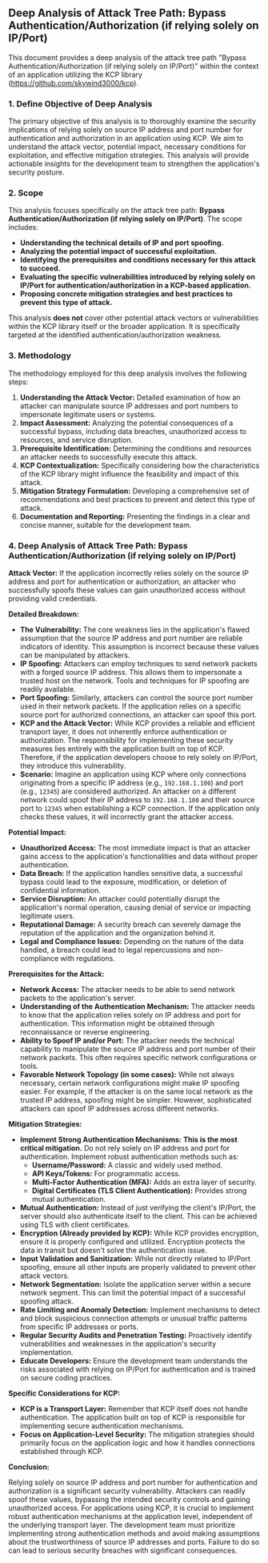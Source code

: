 ## Deep Analysis of Attack Tree Path: Bypass Authentication/Authorization (if relying solely on IP/Port)

This document provides a deep analysis of the attack tree path "Bypass Authentication/Authorization (if relying solely on IP/Port)" within the context of an application utilizing the KCP library (https://github.com/skywind3000/kcp).

### 1. Define Objective of Deep Analysis

The primary objective of this analysis is to thoroughly examine the security implications of relying solely on source IP address and port number for authentication and authorization in an application using KCP. We aim to understand the attack vector, potential impact, necessary conditions for exploitation, and effective mitigation strategies. This analysis will provide actionable insights for the development team to strengthen the application's security posture.

### 2. Scope

This analysis focuses specifically on the attack tree path: **Bypass Authentication/Authorization (if relying solely on IP/Port)**. The scope includes:

* **Understanding the technical details of IP and port spoofing.**
* **Analyzing the potential impact of successful exploitation.**
* **Identifying the prerequisites and conditions necessary for this attack to succeed.**
* **Evaluating the specific vulnerabilities introduced by relying solely on IP/Port for authentication/authorization in a KCP-based application.**
* **Proposing concrete mitigation strategies and best practices to prevent this type of attack.**

This analysis **does not** cover other potential attack vectors or vulnerabilities within the KCP library itself or the broader application. It is specifically targeted at the identified authentication/authorization weakness.

### 3. Methodology

The methodology employed for this deep analysis involves the following steps:

1. **Understanding the Attack Vector:**  Detailed examination of how an attacker can manipulate source IP addresses and port numbers to impersonate legitimate users or systems.
2. **Impact Assessment:**  Analyzing the potential consequences of a successful bypass, including data breaches, unauthorized access to resources, and service disruption.
3. **Prerequisite Identification:**  Determining the conditions and resources an attacker needs to successfully execute this attack.
4. **KCP Contextualization:**  Specifically considering how the characteristics of the KCP library might influence the feasibility and impact of this attack.
5. **Mitigation Strategy Formulation:**  Developing a comprehensive set of recommendations and best practices to prevent and detect this type of attack.
6. **Documentation and Reporting:**  Presenting the findings in a clear and concise manner, suitable for the development team.

### 4. Deep Analysis of Attack Tree Path: Bypass Authentication/Authorization (if relying solely on IP/Port)

**Attack Vector:** If the application incorrectly relies solely on the source IP address and port for authentication or authorization, an attacker who successfully spoofs these values can gain unauthorized access without providing valid credentials.

**Detailed Breakdown:**

* **The Vulnerability:** The core weakness lies in the application's flawed assumption that the source IP address and port number are reliable indicators of identity. This assumption is incorrect because these values can be manipulated by attackers.
* **IP Spoofing:** Attackers can employ techniques to send network packets with a forged source IP address. This allows them to impersonate a trusted host on the network. Tools and techniques for IP spoofing are readily available.
* **Port Spoofing:** Similarly, attackers can control the source port number used in their network packets. If the application relies on a specific source port for authorized connections, an attacker can spoof this port.
* **KCP and the Attack Vector:** While KCP provides a reliable and efficient transport layer, it does not inherently enforce authentication or authorization. The responsibility for implementing these security measures lies entirely with the application built on top of KCP. Therefore, if the application developers choose to rely solely on IP/Port, they introduce this vulnerability.
* **Scenario:** Imagine an application using KCP where only connections originating from a specific IP address (e.g., `192.168.1.100`) and port (e.g., `12345`) are considered authorized. An attacker on a different network could spoof their IP address to `192.168.1.100` and their source port to `12345` when establishing a KCP connection. If the application only checks these values, it will incorrectly grant the attacker access.

**Potential Impact:**

* **Unauthorized Access:** The most immediate impact is that an attacker gains access to the application's functionalities and data without proper authentication.
* **Data Breach:**  If the application handles sensitive data, a successful bypass could lead to the exposure, modification, or deletion of confidential information.
* **Service Disruption:**  An attacker could potentially disrupt the application's normal operation, causing denial of service or impacting legitimate users.
* **Reputational Damage:**  A security breach can severely damage the reputation of the application and the organization behind it.
* **Legal and Compliance Issues:** Depending on the nature of the data handled, a breach could lead to legal repercussions and non-compliance with regulations.

**Prerequisites for the Attack:**

* **Network Access:** The attacker needs to be able to send network packets to the application's server.
* **Understanding of the Authentication Mechanism:** The attacker needs to know that the application relies solely on IP address and port for authentication. This information might be obtained through reconnaissance or reverse engineering.
* **Ability to Spoof IP and/or Port:** The attacker needs the technical capability to manipulate the source IP address and port number of their network packets. This often requires specific network configurations or tools.
* **Favorable Network Topology (in some cases):**  While not always necessary, certain network configurations might make IP spoofing easier. For example, if the attacker is on the same local network as the trusted IP address, spoofing might be simpler. However, sophisticated attackers can spoof IP addresses across different networks.

**Mitigation Strategies:**

* **Implement Strong Authentication Mechanisms:**  **This is the most critical mitigation.**  Do not rely solely on IP address and port for authentication. Implement robust authentication methods such as:
    * **Username/Password:**  A classic and widely used method.
    * **API Keys/Tokens:**  For programmatic access.
    * **Multi-Factor Authentication (MFA):**  Adds an extra layer of security.
    * **Digital Certificates (TLS Client Authentication):**  Provides strong mutual authentication.
* **Mutual Authentication:**  Instead of just verifying the client's IP/Port, the server should also authenticate itself to the client. This can be achieved using TLS with client certificates.
* **Encryption (Already provided by KCP):** While KCP provides encryption, ensure it is properly configured and utilized. Encryption protects the data in transit but doesn't solve the authentication issue.
* **Input Validation and Sanitization:** While not directly related to IP/Port spoofing, ensure all other inputs are properly validated to prevent other attack vectors.
* **Network Segmentation:**  Isolate the application server within a secure network segment. This can limit the potential impact of a successful spoofing attack.
* **Rate Limiting and Anomaly Detection:** Implement mechanisms to detect and block suspicious connection attempts or unusual traffic patterns from specific IP addresses or ports.
* **Regular Security Audits and Penetration Testing:**  Proactively identify vulnerabilities and weaknesses in the application's security implementation.
* **Educate Developers:** Ensure the development team understands the risks associated with relying on IP/Port for authentication and is trained on secure coding practices.

**Specific Considerations for KCP:**

* **KCP is a Transport Layer:**  Remember that KCP itself does not handle authentication. The application built on top of KCP is responsible for implementing secure authentication mechanisms.
* **Focus on Application-Level Security:**  The mitigation strategies should primarily focus on the application logic and how it handles connections established through KCP.

**Conclusion:**

Relying solely on source IP address and port number for authentication and authorization is a significant security vulnerability. Attackers can readily spoof these values, bypassing the intended security controls and gaining unauthorized access. For applications using KCP, it is crucial to implement robust authentication mechanisms at the application level, independent of the underlying transport layer. The development team must prioritize implementing strong authentication methods and avoid making assumptions about the trustworthiness of source IP addresses and ports. Failure to do so can lead to serious security breaches with significant consequences.
